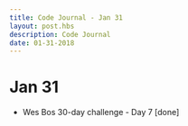```yaml
---
title: Code Journal - Jan 31
layout: post.hbs
description: Code Journal
date: 01-31-2018
---
```

# Jan 31

- Wes Bos 30-day challenge - Day 7 [done]